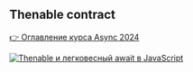 ## Thenable contract

[👉 Оглавление курса Async 2024](https://github.com/HowProgrammingWorks/Index/blob/master/Courses/Async-2024.md)

[![Thenable и легковесный await в JavaScript](https://img.youtube.com/vi/DXp__1VNIvI/0.jpg)](https://www.youtube.com/watch?v=DXp__1VNIvI)
